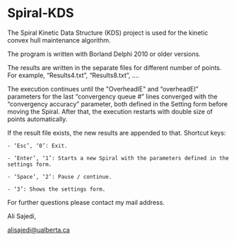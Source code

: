 # Spiral-KDS
The Spiral Kinetic Data Structure (KDS) project is used for the kinetic convex hull maintenance algorithm.

The program is written with Borland Delphi 2010 or older versions. 

The results are written in the separate files for different number of points. For example, “Results4.txt”, “Results8.txt”, ….

The execution continues until the "OverheadIE" and “overheadEI” parameters for the last “convergency queue #” lines converged with the “convergency accuracy” parameter, both defined in the Setting form before moving the Spiral. After that, the execution restarts with double size of points automatically.

If the result file exists, the new results are appended to that. 
Shortcut keys: 

	- ‘Esc’, ‘0’: Exit.
	
	- ‘Enter’, ‘1’: Starts a new Spiral with the parameters defined in the settings form.
	
	- ‘Space’, ‘2’: Pause / continue.
	
	- ‘3’: Shows the settings form.

For further questions please contact my mail address.

Ali Sajedi,

alisajedi@ualberta.ca

